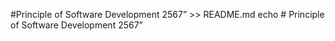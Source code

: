 #Principle of Software Development 2567” >> README.md
echo # Principle of Software Development 2567”
